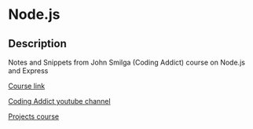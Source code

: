 # Node.js

## Description

Notes and Snippets from John Smilga (Coding Addict) course on Node.js and Express

[Course link](https://www.youtube.com/watch?v=Oe421EPjeBE&ab_channel=freeCodeCamp.org)

[Coding Addict youtube channel](https://www.youtube.com/channel/UCMZFwxv5l-XtKi693qMJptA)

[Projects course](https://www.youtube.com/watch?v=qwfE7fSVaZM&ab_channel=freeCodeCamp.org)